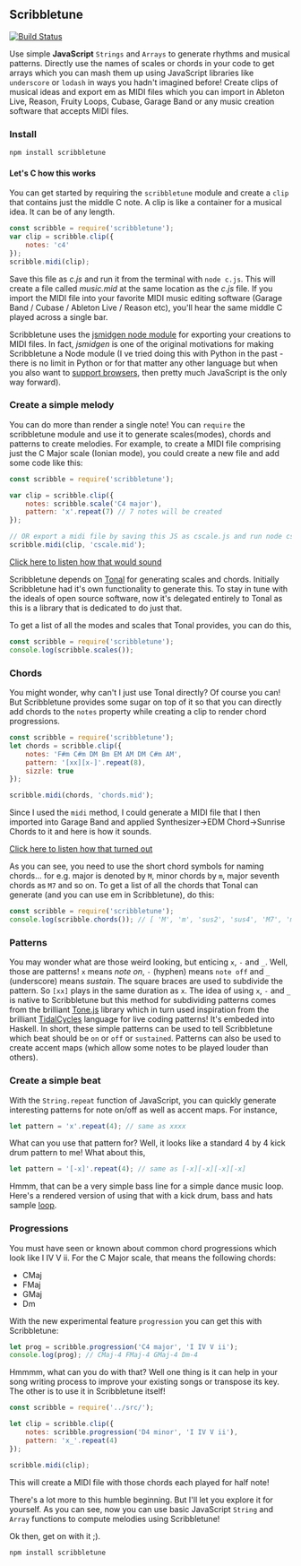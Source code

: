 

Scribbletune
------------------------------------------------
[![Build Status](https://api.travis-ci.org/scribbletune/scribbletune.svg)](http://travis-ci.org/scribbletune/scribbletune)

Use simple __JavaScript__ `Strings` and `Arrays` to generate rhythms and musical patterns. Directly use the names of scales or chords in your code to get arrays which you can mash them up using JavaScript libraries like `underscore` or `lodash` in ways you hadn't imagined before! Create clips of musical ideas and export em as MIDI files which you can import in Ableton Live, Reason, Fruity Loops, Cubase, Garage Band or any music creation software that accepts MIDI files.

### Install

```bash
npm install scribbletune
```

#### Let's C how this works
You can get started by requiring the `scribbletune` module and create a `clip` that contains just the middle C note. A clip is like a container for a musical idea. It can be of any length.

```js
const scribble = require('scribbletune');
var clip = scribble.clip({
    notes: 'c4'
});
scribble.midi(clip);
```

Save this file as _c.js_ and run it from the terminal with `node c.js`. This will create a file called _music.mid_ at the same location as the _c.js_ file. If you import the MIDI file into your favorite MIDI music editing software (Garage Band / Cubase / Ableton Live / Reason etc), you'll hear the same middle C played across a single bar.

Scribbletune uses the [jsmidgen node module](https://github.com/dingram/jsmidgen) for exporting your creations to MIDI files. In fact, _jsmidgen_ is one of the original motivations for making Scribbletune a Node module (I ve tried doing this with Python in the past - there is no limit in Python or for that matter any other language but when you also want to [support browsers](https://github.com/scribbletune/scribbletune.js), then pretty much JavaScript is the only way forward).

### Create a simple melody

You can do more than render a single note! You can `require` the scribbletune module and use it to generate scales(modes), chords and patterns to create melodies. For example, to create a MIDI file comprising just the C Major scale (Ionian mode), you could create a new file and add some code like this:

```js
const scribble = require('scribbletune');

var clip = scribble.clip({
    notes: scribble.scale('C4 major'),
	pattern: 'x'.repeat(7) // 7 notes will be created
});

// OR export a midi file by saving this JS as cscale.js and run node cscale.js from its location in the terminal
scribble.midi(clip, 'cscale.mid');
```

[Click here to listen how that would sound](https://soundcloud.com/walmik/c-major)

Scribbletune depends on [Tonal](https://github.com/danigb/tonal) for generating scales and chords. Initially Scribbletune had it's own functionality to generate this. To stay in tune with the ideals of open source software, now it's delegated entirely to Tonal as this is a library that is dedicated to do just that. 

To get a list of all the modes and scales that Tonal provides, you can do this,

```js
const scribble = require('scribbletune');
console.log(scribble.scales());
```

### Chords

You might wonder, why can't I just use Tonal directly? Of course you can! But Scribbletune provides some sugar on top of it so that you can directly add chords to the `notes` property while creating a clip to render chord progressions.

```js
const scribble = require('scribbletune');
let chords = scribble.clip({
	notes: 'F#m C#m DM Bm EM AM DM C#m AM',
	pattern: '[xx][x-]'.repeat(8),
	sizzle: true
});  

scribble.midi(chords, 'chords.mid');
```

Since I used the `midi` method, I could generate a MIDI file that I then imported into Garage Band and applied Synthesizer->EDM Chord->Sunrise Chords to it and here is how it sounds.

[Click here to listen how that turned out](https://soundcloud.com/walmik/chords)

As you can see, you need to use the short chord symbols for naming chords... for e.g. major is denoted by `M`, minor chords by `m`, major seventh chords as `M7` and so on. To get a list of all the chords that Tonal can generate (and you can use em in Scribbletune), do this:

```js
const scribble = require('scribbletune');
console.log(scribble.chords());	// [ 'M', 'm', 'sus2', 'sus4', 'M7', 'm7', '7', '+', '6' ... ]
```

### Patterns

You may wonder what are those weird looking, but enticing `x`, `-` and `_`. Well, those are patterns! `x` means _note on_, `-` (hyphen) means `note off` and `_` (underscore) means _sustain_. The square braces are used to subdivide the pattern. So `[xx]` plays in the same duration as `x`. The idea of using `x`, `-` and `_` is native to Scribbletune but this method for subdividing patterns comes from the brilliant [Tone.js](https://tonejs.github.io/) library which in turn used inspiration from the brilliant [TidalCycles](https://tidalcycles.org/) language for live coding patterns! It's embeded into Haskell. In short, these simple patterns can be used to tell Scribbletune which beat should be `on` or `off` or `sustained`. Patterns can also be used to create accent maps (which allow some notes to be played louder than others).

### Create a simple beat
With the `String.repeat` function of JavaScript, you can quickly generate interesting patterns for note on/off as well as accent maps. For instance,

```js
let pattern = 'x'.repeat(4); // same as xxxx
```

What can you use that pattern for? Well, it looks like a standard 4 by 4 kick drum pattern to me! What about this,

```js
let pattern = '[-x]'.repeat(4); // same as [-x][-x][-x][-x]
```

Hmmm, that can be a very simple bass line for a simple dance music loop. Here's a rendered version of using that with a kick drum, bass and hats sample [loop](https://soundcloud.com/walmik/loop).

### Progressions
You must have seen or known about common chord progressions which look like I IV V ii. For the C Major scale, that means the following chords:
- CMaj
- FMaj
- GMaj
- Dm

With the new experimental feature `progression` you can get this with Scribbletune:

```js
let prog = scribble.progression('C4 major', 'I IV V ii');
console.log(prog); // CMaj-4 FMaj-4 GMaj-4 Dm-4
```

Hmmmm, what can you do with that? Well one thing is it can help in your song writing process to improve your existing songs or transpose its key. The other is to use it in Scribbletune itself!

```js
const scribble = require('../src/');

let clip = scribble.clip({
	notes: scribble.progression('D4 minor', 'I IV V ii'),
	pattern: 'x_'.repeat(4)
});

scribble.midi(clip);
```
This will create a MIDI file with those chords each played for half note!

There's a lot more to this humble beginning. But I'll let you explore it for yourself. As you can see, now you can use basic JavaScript `String` and `Array` functions to compute melodies using Scribbletune!

Ok then, get on with it ;).

```
npm install scribbletune
```

